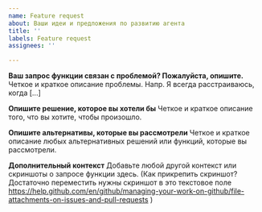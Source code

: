 ```yaml
---
name: Feature request
about: Ваши идеи и предложения по развитию агента
title: ''
labels: Feature request
assignees: ''

---
```


**Ваш запрос функции связан с проблемой? Пожалуйста, опишите.**
Четкое и краткое описание проблемы. Напр. Я всегда расстраиваюсь, когда [...]

**Опишите решение, которое вы хотели бы**
Четкое и краткое описание того, что вы хотите, чтобы произошло.

**Опишите альтернативы, которые вы рассмотрели**
Четкое и краткое описание любых альтернативных решений или функций, которые вы рассмотрели.

**Дополнительный контекст**
Добавьте любой другой контекст или скриншоты о запросе функции здесь.  (Как прикрепить скриншот? Достаточно переместить нужны скриншот в это текстовое поле https://help.github.com/en/github/managing-your-work-on-github/file-attachments-on-issues-and-pull-requests )
